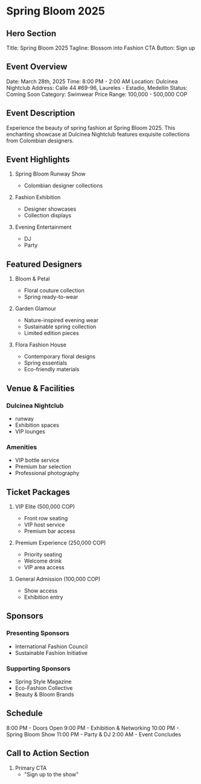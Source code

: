 # Spring Bloom 2025

## Hero Section
Title: Spring Bloom 2025
Tagline: Blossom into Fashion
CTA Button: Sign up

## Event Overview
Date: March 28th, 2025
Time: 8:00 PM - 2:00 AM
Location: Dulcinea Nightclub
Address: Calle 44 #69-96, Laureles - Estadio, Medellín
Status: Coming Soon
Category: Swimwear
Price Range: 100,000 - 500,000 COP

## Event Description
Experience the beauty of spring fashion at Spring Bloom 2025. This enchanting showcase at Dulcinea Nightclub features exquisite collections from Colombian designers.

## Event Highlights
1. Spring Bloom Runway Show
   - Colombian designer collections

2. Fashion Exhibition
   - Designer showcases
   - Collection displays

3. Evening Entertainment
   - DJ
   - Party

## Featured Designers
1. Bloom & Petal
   - Floral couture collection
   - Spring ready-to-wear

2. Garden Glamour
   - Nature-inspired evening wear
   - Sustainable spring collection
   - Limited edition pieces

3. Flora Fashion House
   - Contemporary floral designs
   - Spring essentials
   - Eco-friendly materials

## Venue & Facilities
### Dulcinea Nightclub
- runway
- Exhibition spaces
- VIP lounges

### Amenities
- VIP bottle service
- Premium bar selection
- Professional photography

## Ticket Packages
1. VIP Elite (500,000 COP)
   - Front row seating
   - VIP host service
   - Premium bar access

2. Premium Experience (250,000 COP)
   - Priority seating
   - Welcome drink
   - VIP area access

3. General Admission (100,000 COP)
   - Show access
   - Exhibition entry

## Sponsors
### Presenting Sponsors
- International Fashion Council
- Sustainable Fashion Initiative

### Supporting Sponsors
- Spring Style Magazine
- Eco-Fashion Collective
- Beauty & Bloom Brands

## Schedule
8:00 PM - Doors Open
9:00 PM - Exhibition & Networking
10:00 PM - Spring Bloom Show
11:00 PM - Party & DJ
2:00 AM - Event Concludes

## Call to Action Section
1. Primary CTA
   - "Sign up to the show"


